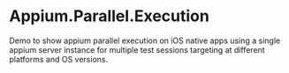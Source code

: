 # Appium.Parallel.Execution
Demo to show appium parallel execution on iOS native apps using a single appium server instance for multiple test sessions targeting at different platforms and OS versions.
